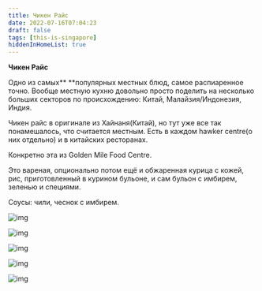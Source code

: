 ```yaml
---
title: Чикен Райс
date: 2022-07-16T07:04:23
draft: false
tags: [this-is-singapore]
hiddenInHomeList: true
---
```

**Чикен Райс**

Одно из самых** **популярных местных блюд, самое распиаренное точно. Вообще местную кухню довольно просто поделить на несколько больших секторов по происхождению: Китай, Малайзия/Индонезия, Индия. 

Чикен райс в оригинале из Хайнаня(Китай), но тут уже все так понамешалось, что считается местным. Есть в каждом hawker centre(о них отдельно) и в китайских ресторанах.

Конкретно эта из Golden Mile Food Centre.

Это вареная, опционально потом ещё и обжаренная курица с кожей, рис, приготовленный в курином бульоне, и сам бульон с имбирем, зеленью и специями.

Соусы: чили, чеснок с имбирем.


![img](/images/this-is-singapore/photos/photo_5@16-07-2022_07-04-23.jpg#center)

![img](/images/this-is-singapore/photos/photo_6@16-07-2022_07-04-23.jpg#center)

![img](/images/this-is-singapore/photos/photo_7@16-07-2022_07-04-23.jpg#center)

![img](/images/this-is-singapore/photos/photo_8@16-07-2022_07-04-23.jpg#center)

![img](/images/this-is-singapore/photos/photo_9@16-07-2022_07-04-23.jpg#center)
